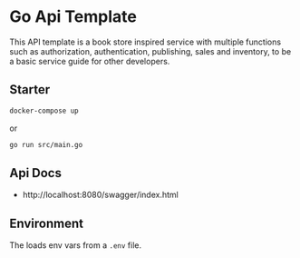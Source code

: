# Go Api Template

This API template is a book store inspired service with multiple functions such as authorization, authentication, publishing, sales and inventory, to be a basic service guide for other developers.

## Starter

```bash
docker-compose up
```
or

```bash
go run src/main.go
```

## Api Docs

* http://localhost:8080/swagger/index.html

## Environment

The loads env vars from a `.env` file.